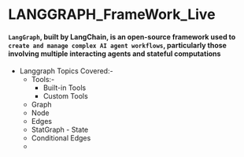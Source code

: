 # LANGGRAPH_FrameWork_Live
#### `LangGraph`, built by LangChain, is an open-source framework used to `create and manage complex AI agent workflows`, particularly those involving multiple interacting agents and stateful computations
- Langgraph Topics Covered:-
    - Tools:- 
        - Built-in Tools
        - Custom Tools 
    - Graph
    - Node
    - Edges
    - StatGraph - State
    - Conditional Edges
    - 

